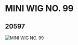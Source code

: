 # MINI  WIG NO. 99
## 20597
![MINI  WIG NO. 99](https://lc-www-live-s.legocdn.com/media/bricks/5/2/6121804.jpg)